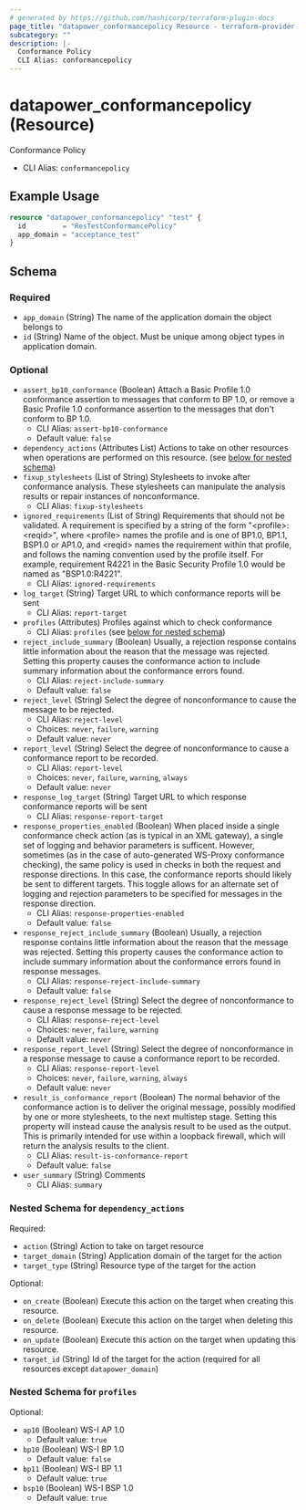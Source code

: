 ```yaml
---
# generated by https://github.com/hashicorp/terraform-plugin-docs
page_title: "datapower_conformancepolicy Resource - terraform-provider-datapower"
subcategory: ""
description: |-
  Conformance Policy
  CLI Alias: conformancepolicy
---
```


# datapower_conformancepolicy (Resource)

Conformance Policy
  - CLI Alias: `conformancepolicy`

## Example Usage

```terraform
resource "datapower_conformancepolicy" "test" {
  id         = "ResTestConformancePolicy"
  app_domain = "acceptance_test"
}
```

<!-- schema generated by tfplugindocs -->
## Schema

### Required

- `app_domain` (String) The name of the application domain the object belongs to
- `id` (String) Name of the object. Must be unique among object types in application domain.

### Optional

- `assert_bp10_conformance` (Boolean) Attach a Basic Profile 1.0 conformance assertion to messages that conform to BP 1.0, or remove a Basic Profile 1.0 conformance assertion to the messages that don't conform to BP 1.0.
  - CLI Alias: `assert-bp10-conformance`
  - Default value: `false`
- `dependency_actions` (Attributes List) Actions to take on other resources when operations are performed on this resource. (see [below for nested schema](#nestedatt--dependency_actions))
- `fixup_stylesheets` (List of String) Stylesheets to invoke after conformance analysis. These stylesheets can manipulate the analysis results or repair instances of nonconformance.
  - CLI Alias: `fixup-stylesheets`
- `ignored_requirements` (List of String) Requirements that should not be validated. A requirement is specified by a string of the form "&lt;profile>:&lt;reqid>", where &lt;profile> names the profile and is one of BP1.0, BP1.1, BSP1.0 or AP1.0, and &lt;reqid> names the requirement within that profile, and follows the naming convention used by the profile itself. For example, requirement R4221 in the Basic Security Profile 1.0 would be named as "BSP1.0:R4221".
  - CLI Alias: `ignored-requirements`
- `log_target` (String) Target URL to which conformance reports will be sent
  - CLI Alias: `report-target`
- `profiles` (Attributes) Profiles against which to check conformance
  - CLI Alias: `profiles` (see [below for nested schema](#nestedatt--profiles))
- `reject_include_summary` (Boolean) Usually, a rejection response contains little information about the reason that the message was rejected. Setting this property causes the conformance action to include summary information about the conformance errors found.
  - CLI Alias: `reject-include-summary`
  - Default value: `false`
- `reject_level` (String) Select the degree of nonconformance to cause the message to be rejected.
  - CLI Alias: `reject-level`
  - Choices: `never`, `failure`, `warning`
  - Default value: `never`
- `report_level` (String) Select the degree of nonconformance to cause a conformance report to be recorded.
  - CLI Alias: `report-level`
  - Choices: `never`, `failure`, `warning`, `always`
  - Default value: `never`
- `response_log_target` (String) Target URL to which response conformance reports will be sent
  - CLI Alias: `response-report-target`
- `response_properties_enabled` (Boolean) When placed inside a single conformance check action (as is typical in an XML gateway), a single set of logging and behavior parameters is sufficent. However, sometimes (as in the case of auto-generated WS-Proxy conformance checking), the same policy is used in checks in both the request and response directions. In this case, the conformance reports should likely be sent to different targets. This toggle allows for an alternate set of logging and rejection parameters to be specified for messages in the response direction.
  - CLI Alias: `response-properties-enabled`
  - Default value: `false`
- `response_reject_include_summary` (Boolean) Usually, a rejection response contains little information about the reason that the message was rejected. Setting this property causes the conformance action to include summary information about the conformance errors found in response messages.
  - CLI Alias: `response-reject-include-summary`
  - Default value: `false`
- `response_reject_level` (String) Select the degree of nonconformance to cause a response message to be rejected.
  - CLI Alias: `response-reject-level`
  - Choices: `never`, `failure`, `warning`
  - Default value: `never`
- `response_report_level` (String) Select the degree of nonconformance in a response message to cause a conformance report to be recorded.
  - CLI Alias: `response-report-level`
  - Choices: `never`, `failure`, `warning`, `always`
  - Default value: `never`
- `result_is_conformance_report` (Boolean) The normal behavior of the conformance action is to deliver the original message, possibly modified by one or more stylesheets, to the next multistep stage. Setting this property will instead cause the analysis result to be used as the output. This is primarily intended for use within a loopback firewall, which will return the analysis results to the client.
  - CLI Alias: `result-is-conformance-report`
  - Default value: `false`
- `user_summary` (String) Comments
  - CLI Alias: `summary`

<a id="nestedatt--dependency_actions"></a>
### Nested Schema for `dependency_actions`

Required:

- `action` (String) Action to take on target resource
- `target_domain` (String) Application domain of the target for the action
- `target_type` (String) Resource type of the target for the action

Optional:

- `on_create` (Boolean) Execute this action on the target when creating this resource.
- `on_delete` (Boolean) Execute this action on the target when deleting this resource.
- `on_update` (Boolean) Execute this action on the target when updating this resource.
- `target_id` (String) Id of the target for the action (required for all resources except `datapower_domain`)


<a id="nestedatt--profiles"></a>
### Nested Schema for `profiles`

Optional:

- `ap10` (Boolean) WS-I AP 1.0
  - Default value: `true`
- `bp10` (Boolean) WS-I BP 1.0
  - Default value: `false`
- `bp11` (Boolean) WS-I BP 1.1
  - Default value: `true`
- `bsp10` (Boolean) WS-I BSP 1.0
  - Default value: `true`
